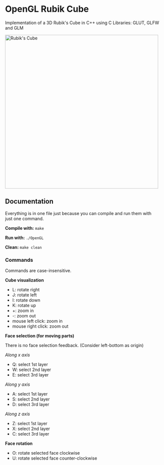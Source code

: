 # OpenGL Rubik Cube 
Implementation of a 3D Rubik's Cube in C++ using C Libraries: GLUT, GLFW and GLM

<img src="./Rubiks%20Cube.gif" alt="Rubik's Cube" width="500" height="500">


## Documentation

Everything is in one file just because you can compile and run them with just one command.

**Compile with:** `make`

**Run with:** `./OpenGL`

**Clean:** `make clean`

### Commands

Commands are case-insensitive.

**Cube visualization**

- L: rotate right
- J: rotate left
- I: rotate down
- K: rotate up
- +: zoom in
- -: zoom out
- mouse left click: zoom in
- mouse right click: zoom out

**Face selection (for moving parts)**

There is no face selection feedback.
(Consider left-bottom as origin)

*Along x axis*

- Q: select 1st layer
- W: select 2nd layer
- E: select 3rd layer

*Along y axis*

- A: select 1st layer
- S: select 2nd layer
- D: select 3rd layer

*Along z axis*

- Z: select 1st layer
- X: select 2nd layer
- C: select 3rd layer

**Face rotation**

- O: rotate selected face clockwise
- U: rotate selected face counter-clockwise
